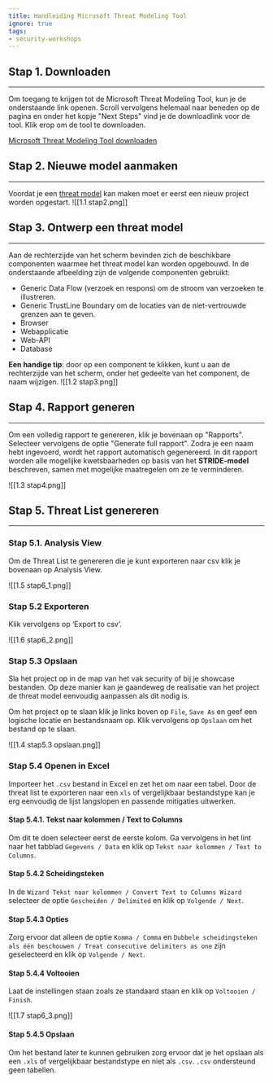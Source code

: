 ```yaml
---
title: Handleiding Microsoft Threat Modeling Tool
ignore: true
tags: 
- security-workshops
---
```


## Stap 1. Downloaden
---
Om toegang te krijgen tot de Microsoft Threat Modeling Tool, kun je de onderstaande link openen. Scroll vervolgens helemaal naar beneden op de pagina en onder het kopje "Next Steps" vind je de downloadlink voor de tool. Klik erop om de tool te downloaden.

[Microsoft Threat Modeling Tool downloaden](https://learn.microsoft.com/en-us/azure/security/develop/threat-modeling-tool)
## Stap 2. Nieuwe model aanmaken
---
Voordat je een [threat model](2.%20Wat%20is%20een%20Threat%20Model.md) kan maken moet er eerst een nieuw project worden opgestart.
![[1.1 stap2.png]]

## Stap 3. Ontwerp een threat model
---
Aan de rechterzijde van het scherm bevinden zich de beschikbare componenten waarmee het threat model kan worden opgebouwd. In de onderstaande afbeelding zijn de volgende componenten gebruikt: 
- Generic Data Flow (verzoek en respons) om de stroom van verzoeken te illustreren. 
- Generic TrustLine Boundary om de locaties van de niet-vertrouwde grenzen aan te geven. 
- Browser 
- Webapplicatie 
- Web-API 
- Database 

**Een handige tip**: door op een component te klikken, kunt u aan de rechterzijde van het scherm, onder het gedeelte van het component, de naam wijzigen.
![[1.2 stap3.png]]

## Stap 4. Rapport generen
---
Om een volledig rapport te genereren, klik je bovenaan op "Rapports". Selecteer vervolgens de optie "Generate full rapport". Zodra je een naam hebt ingevoerd, wordt het rapport automatisch gegenereerd. In dit rapport worden alle mogelijke kwetsbaarheden op basis van het **STRIDE-model** beschreven, samen met mogelijke maatregelen om ze te verminderen.

![[1.3 stap4.png]]

## Stap 5. Threat List genereren
---
### Stap 5.1. Analysis View
Om de Threat List te genereren die je kunt exporteren naar csv klik je bovenaan op Analysis View.

![[1.5 stap6_1.png]]

### Stap 5.2 Exporteren
Klik vervolgens op ‘Export to csv’.

![[1.6 stap6_2.png]]

### Stap 5.3 Opslaan
Sla het project op in de map van het vak security of bij je showcase bestanden. Op deze manier kan je gaandeweg de realisatie van het project de threat model eenvoudig aanpassen als dit nodig is.

Om het project op te slaan klik je links boven op `File`, `Save As` en geef een logische locatie en bestandsnaam op. Klik vervolgens op `Opslaan` om het bestand op te slaan.

![[1.4 stap5.3 opslaan.png]]
### Stap 5.4 Openen in Excel
Importeer het `.csv` bestand in Excel en zet het om naar een tabel. Door de threat list te exporteren naar een `xls` of vergelijkbaar bestandstype kan je erg eenvoudig de lijst langslopen en passende mitigaties uitwerken. 
#### Stap 5.4.1. Tekst naar kolommen / Text to Columns
Om dit te doen selecteer eerst de eerste kolom. Ga vervolgens in het lint naar het tabblad `Gegevens / Data` en klik op `Tekst naar kolommen / Text to Columns`.
#### Stap 5.4.2 Scheidingsteken
In de `Wizard Tekst naar kolommen / Convert Text to Columns Wizard` selecteer de optie `Gescheiden / Delimited` en klik op `Volgende / Next`. 
#### Stap 5.4.3 Opties
Zorg ervoor dat alleen de optie `Komma / Comma` en `Dubbele scheidingsteken als één beschouwen / Treat consecutive delimiters as one` zijn geselecteerd en klik op `Volgende / Next`. 
#### Stap 5.4.4 Voltooien
Laat de instellingen staan zoals ze standaard staan en klik op `Voltooien / Finish`.

![[1.7 stap6_3.png]]
#### Stap 5.4.5 Opslaan
Om het bestand later te kunnen gebruiken zorg ervoor dat je het opslaan als een `.xls` of vergelijkbaar bestandstype en niet als `.csv`. `.csv` ondersteund geen tabellen.